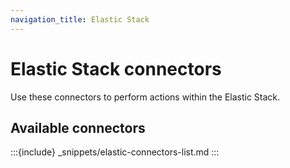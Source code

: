 ```yaml
---
navigation_title: Elastic Stack
---
```

# Elastic Stack connectors

Use these connectors to perform actions within the Elastic Stack.

## Available connectors

:::{include} _snippets/elastic-connectors-list.md
:::
